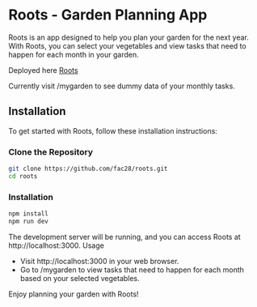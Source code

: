 # Roots - Garden Planning App

Roots is an app designed to help you plan your garden for the next year. With Roots, you can select your vegetables and view tasks that need to happen for each month in your garden.

Deployed here [Roots](https://roots-bice.vercel.app)


Currently visit /mygarden to see dummy data of your monthly tasks.

## Installation

To get started with Roots, follow these installation instructions:



### Clone the Repository

```bash
git clone https://github.com/fac28/roots.git
cd roots
```

### Installation

```bash
npm install
npm run dev
```

The development server will be running, and you can access Roots at http://localhost:3000.
Usage

   -  Visit http://localhost:3000 in your web browser.
   - Go to /mygarden to view tasks that need to happen for each month based on your selected vegetables.

Enjoy planning your garden with Roots!
